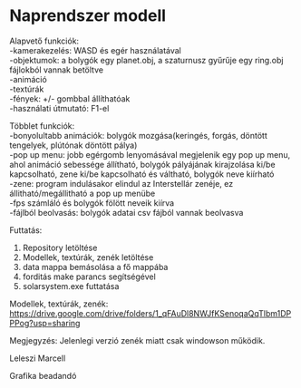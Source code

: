 # Naprendszer modell

Alapvető funkciók:\
-kamerakezelés: WASD és egér használatával\
-objektumok: a bolygók egy planet.obj, a szaturnusz gyűrűje egy ring.obj fájlokból vannak betöltve\
-animáció\
-textúrák\
-fények: +/- gombbal állíthatóak\
-használati útmutató: F1-el

Többlet funkciók:\
-bonyolultabb animációk: bolygók mozgása(keringés, forgás, döntött tengelyek, plútónak döntött pálya) \
-pop up menu: jobb egérgomb lenyomásával megjelenik egy pop up menu, ahol animáció sebessége állítható, bolygók pályájának kirajzolása ki/be kapcsolható, zene ki/be kapcsolható és váltható, bolygók neve kiírható\
-zene: program indulásakor elindul az Interstellár zenéje, ez állitható/megállitható a pop up menübe\
-fps számláló és bolygók fölött neveik kiírva\
-fájlból beolvasás: bolygók adatai csv fájból vannak beolvasva


Futtatás:
  1. Repository letöltése
  2. Modellek, textúrák, zenék letöltése
  3. data mappa bemásolása a fő mappába
  4. forditás make parancs segítségével
  5. solarsystem.exe futtatása

Modellek, textúrák, zenék:
https://drive.google.com/drive/folders/1_qFAuDl8NWJfKSenoqaQqTlbm1DPPPog?usp=sharing

Megjegyzés: Jelenlegi verzió zenék miatt csak windowson működik.


Leleszi Marcell

Grafika beadandó


